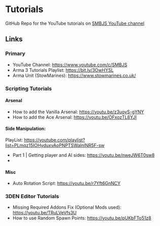 # Tutorials
GitHub Repo for the YouTube tutorials on [SMBJS YouTube channel]([url](https://www.youtube.com/c/SMBJS))
## Links
### Primary
- YouTube Channel: https://www.youtube.com/c/SMBJS  
- Arma 3 Tutorials Playlist: https://bit.ly/3OwHYSL
- Arma Unit (StowMarines): https://www.stowmarines.co.uk/

### Scripting Tutorials
#### Arsenal
- How to add the Vanilla Arsenal: https://youtu.be/z3uovS-gYNY  
- How to add the Ace Arsenal: https://youtu.be/OFxozTL8YJI

#### Side Manipulation: 
PlayList: https://youtube.com/playlist?list=PLmqz15IOHyduxvAoPNPTSWalnlNR5F-sw
- Part 1 | Getting player and AI sides: https://youtu.be/nweJW6T0sw8
- 

#### Misc
- Auto Rotation Script: https://youtu.be/r7Yft6GnNCY

### 3DEN Editor Tutorials
- Missing Required Addons Fix (Optional Mods used): https://youtu.be/TRuLVeVfs3U
- How to use Random Spawn Points: https://youtu.be/pUKbFTo51z8
